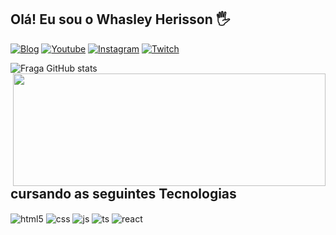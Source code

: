  ## Olá! Eu sou o Whasley Herisson 🖐

[![Blog](https://img.shields.io/website?label=herissonhz.com&style=for-the-badge&url=https://herissonhz.com/)](https://herissonhz.com)
[![Youtube](https://img.shields.io/badge/YouTube-FF0000?style=for-the-badge&logo=youtube&logoColor=white)](https://youtube.com/c/herissonhz)
[![Instagram](https://img.shields.io/badge/Instagram-E4405F?style=for-the-badge&logo=instagram&logoColor=white)](https://instagram.com/herissonhz)
[![Twitch](https://img.shields.io/badge/Twitch-9146FF?style=for-the-badge&logo=twitch&logoColor=white)](https://twitch.tv/fragabr)

![Fraga GitHub stats](https://github-readme-stats.vercel.app/api?username=herissonhz&show_icons=true&theme=dark&count_private=true)
 <img align="right" height="180em"  width = "500px"  src="https://github-readme-stats.vercel.app/api/top-langs/?username=herissonhz&layout=compact&langs_count=16&theme=dark"/>

## cursando as seguintes Tecnologias


<div style="display: inline_block">
  <img align="center" alt="html5" src="https://img.shields.io/badge/HTML5-E34F26?style=for-the-badge&logo=html5&logoColor=white" />
  <img align="center" alt="css" src="https://img.shields.io/badge/CSS3-1572B6?style=for-the-badge&logo=css3&logoColor=white" />
  <img align="center" alt="js" src="https://img.shields.io/badge/JavaScript-F7DF1E?style=for-the-badge&logo=javascript&logoColor=black" />
  <img align="center" alt="ts" src="https://img.shields.io/badge/Csharp-007ACC?style=for-the-badge&logo=Csharp&logoColor=white" />
  <img align="center" alt="react" src="https://img.shields.io/badge/Mysql-20232A?style=for-the-badge&logo=Mysql&logoColor=61DAFB" />
</div><br/>




